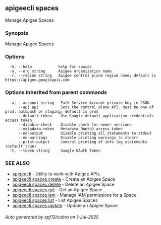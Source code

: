 ## apigeecli spaces

Manage Apigee Spaces

### Synopsis

Manage Apigee Spaces

### Options

```
  -h, --help            help for spaces
  -o, --org string      Apigee organization name
  -r, --region string   Apigee control plane region name; default is https://apigee.googleapis.com
```

### Options inherited from parent commands

```
  -a, --account string   Path Service Account private key in JSON
      --api api          Sets the control plane API. Must be one of prod, autopush or staging; default is prod
      --default-token    Use Google default application credentials access token
      --disable-check    Disable check for newer versions
      --metadata-token   Metadata OAuth2 access token
      --no-output        Disable printing all statements to stdout
      --no-warnings      Disable printing warnings to stderr
      --print-output     Control printing of info log statements (default true)
  -t, --token string     Google OAuth Token
```

### SEE ALSO

* [apigeecli](apigeecli.md)	 - Utility to work with Apigee APIs.
* [apigeecli spaces create](apigeecli_spaces_create.md)	 - Create an Apigee Space
* [apigeecli spaces delete](apigeecli_spaces_delete.md)	 - Delete an Apigee Space
* [apigeecli spaces get](apigeecli_spaces_get.md)	 - Get an Apigee Space
* [apigeecli spaces iam](apigeecli_spaces_iam.md)	 - Manage IAM permissions for a Space
* [apigeecli spaces list](apigeecli_spaces_list.md)	 - List Apigee Spaces
* [apigeecli spaces update](apigeecli_spaces_update.md)	 - Update an Apigee Space

###### Auto generated by spf13/cobra on 1-Jul-2025
